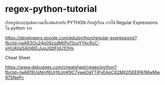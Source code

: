 # regex-python-tutorial
เรียนรูปแบบ/ชุดข้อความเบื้องต้นสำหรับ PYTHON 
เรียนรู้เรียน การใช้ Regular Expressions ใน python จาก

https://developers.google.com/edu/python/regular-expressions?fbclid=IwAR3Ou24p09zzdMtPo11zujYYkcRxC-xHUAVaSA0j6IEiJuoJQtlFIdJ1OHs

Cheat Sheet

https://www.debuggex.com/cheatsheet/regex/python?fbclid=IwAR19UsNmf6Urf6JmK9C7yweDaYTiPyEApC62Mll2l5EEIPA1MwMw97SNePc
